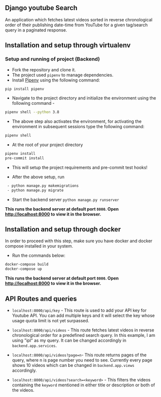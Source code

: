 ## Django youtube Search
An application which fetches latest videos sorted in reverse chronological order of their publishing date-time from YouTube for a given tag/search query in a paginated response.

## Installation and setup through virtualenv

### Setup and running of project (Backend)
- Fork the repository and clone it.
- The project used `pipenv` to manage dependencies.
- Install [Pipenv](https://pypi.org/project/pipenv/) using the following command: 
``` bash
pip install pipenv
```
- Navigate to the project directory and initialize the environment using the following command - 
``` bash
pipenv shell --python 3.8
```
- The above step also activates the environment, for activating the environment in subsequent sessions type the following command:
```bash
pipenv shell
```
- At the root of your project directory <br>

```bash
pipenv install
pre-commit install
```

- This will setup the project requirements and pre-commit test hooks!

- After the above setup, run

```bash
 - python manage.py makemigrations
 - python manage.py migrate
```
- Start the backend server
  `python manage.py runserver`
  
**This runs the backend server at default port `8000`.
  Open [http://localhost:8000](http://localhost:8000) to view it in the browser.**<br />

## Installation and setup through docker
In order to proceed with this step, make sure you have docker and docker compose installed in your system. 
- Run the commands below:
``` bash 
docker-compose build
docker-compose up
```
**This runs the backend server at default port `8000`.
  Open [http://localhost:8000](http://localhost:8000) to view it in the browser.**<br />

## API Routes and queries

- `localhost:8000/api/key` - This route is used to add your API key for Youtube API. You can add multiple keys and it will select the key whose usage quota limit is not yet surpassed.

- `localhost:8000/api/videos` - This route fetches latest videos in reverse chronological order for a predefined search query. In this example, I am using "ipl" as my query. It can be changed accordingly in `backend.app.services`. 

- `localhost:8000/api/videos?page=n`- This route returns pages of the query, where n is page number you need to see. Currently every page shows 10 videos which can be changed in `backend.app.views` accordingly.

- `localhost:8000/api/videos?search=<keyword>` - This filters the videos containing the `keyword` mentioned in either title or description or both of the videos.



